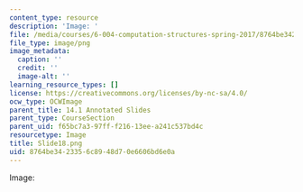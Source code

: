 ```yaml
---
content_type: resource
description: 'Image: '
file: /media/courses/6-004-computation-structures-spring-2017/8764be3423356c8948d70e6606bd6e0a_Slide18.png
file_type: image/png
image_metadata:
  caption: ''
  credit: ''
  image-alt: ''
learning_resource_types: []
license: https://creativecommons.org/licenses/by-nc-sa/4.0/
ocw_type: OCWImage
parent_title: 14.1 Annotated Slides
parent_type: CourseSection
parent_uid: f65bc7a3-97ff-f216-13ee-a241c537bd4c
resourcetype: Image
title: Slide18.png
uid: 8764be34-2335-6c89-48d7-0e6606bd6e0a
---
```

Image: 